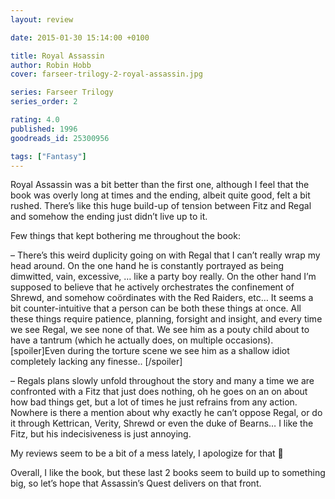 ```yaml
---
layout: review

date: 2015-01-30 15:14:00 +0100

title: Royal Assassin
author: Robin Hobb
cover: farseer-trilogy-2-royal-assassin.jpg

series: Farseer Trilogy
series_order: 2

rating: 4.0
published: 1996
goodreads_id: 25300956

tags: ["Fantasy"]
---
```


Royal Assassin was a bit better than the first one, although I feel that the book was overly long at times and the ending, albeit quite good, felt a bit rushed. There’s like this huge build-up of tension between Fitz and Regal and somehow the ending just didn’t live up to it.

<!--more-->

Few things that kept bothering me throughout the book:

– There’s this weird duplicity going on with Regal that I can’t really wrap my head around. On the one hand he is constantly portrayed as being dimwitted, vain, excessive, … like a party boy really. On the other hand I’m supposed to believe that he actively orchestrates the confinement of Shrewd, and somehow coördinates with the Red Raiders, etc… It seems a bit counter-intuitive that a person can be both these things at once. All these things require patience, planning, forsight and insight, and every time we see Regal, we see none of that. We see him as a pouty child about to have a tantrum (which he actually does, on multiple occasions). [spoiler]Even during the torture scene we see him as a shallow idiot completely lacking any finesse.. [/spoiler]

– Regals plans slowly unfold throughout the story and many a time we are confronted with a Fitz that just does nothing, oh he goes on an on about how bad things get, but a lot of times he just refrains from any action. Nowhere is there a mention about why exactly he can’t oppose Regal, or do it through Kettrican, Verity, Shrewd or even the duke of Bearns… I like the Fitz, but his indecisiveness is just annoying.

My reviews seem to be a bit of a mess lately, I apologize for that 🙂

Overall, I like the book, but these last 2 books seem to build up to something big, so let’s hope that Assassin’s Quest delivers on that front.
